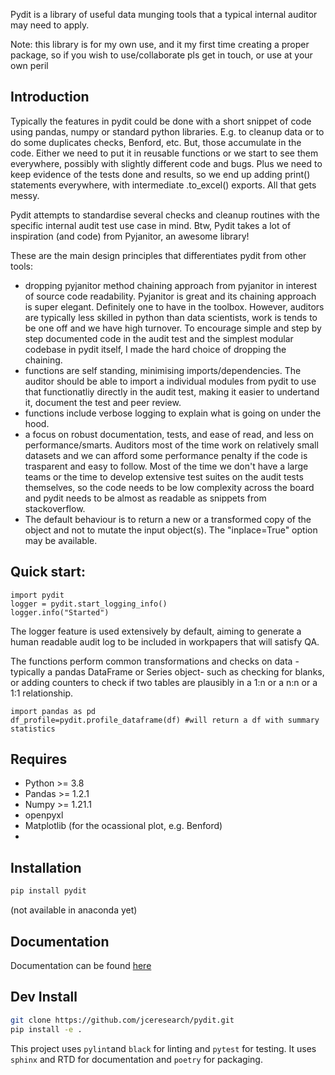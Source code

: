 
Pydit is a library of useful data munging tools that a typical internal auditor may need to apply.  

Note: this library is for my own use, and it my first time creating a proper package, so if you wish to use/collaborate pls get in touch, or use at your own peril

## Introduction 

Typically the features in pydit could be done with a short snippet of code using
pandas, numpy or standard python libraries. 
E.g. to cleanup data or to do some duplicates checks, Benford, etc.
But, those accumulate in the code. Either we need to put it in reusable functions or we start to
see them everywhere, possibly with slightly different code and bugs. 
Plus we need to keep evidence of the tests done and results, so we end up adding print() statements
everywhere, with intermediate .to_excel() exports.
All that gets messy. 

Pydit attempts to standardise several checks and cleanup routines with the specific
internal audit test use case in mind. 
Btw, Pydit takes a lot of inspiration (and code) from Pyjanitor, an awesome library!

These are the main design principles that differentiates pydit from other tools:
- dropping pyjanitor method chaining approach from pyjanitor in interest of source code
readability. Pyjanitor is great and its chaining approach is super elegant. Definitely one to have in the toolbox. However, auditors are typically less skilled in python than data scientists, work is tends to be one off and we have high turnover. To encourage simple and step by step documented code in the audit test and the simplest modular codebase in pydit itself, I made the hard choice of dropping the chaining.
-  functions are self standing, minimising imports/dependencies. The auditor should be able to import a individual modules from pydit to use that functionatliy directly in the audit test, making it easier to undertand it, document the test and peer review. 
- functions include verbose logging to explain what is going on under the hood.
- a focus on robust documentation, tests, and ease of read, and less on performance/smarts. 
Auditors most of the time work on relatively small datasets and we can afford some performance penalty if the code is trasparent and easy to follow. Most of the time we don't have a large teams or the time to develop extensive test suites on the audit tests themselves, so the code needs to be low complexity across the board and pydit needs to be almost as readable as snippets from stackoverflow.
- The default behaviour is to return a new or a transformed copy of the object and not to mutate the input object(s). The "inplace=True" option may be available.


## Quick start:
```
import pydit
logger = pydit.start_logging_info()
logger.info("Started")

```

The logger feature is used extensively by default, aiming to generate a human readable audit log to be included in workpapers that will satisfy QA. 


The functions perform common transformations and checks on data -typically 
a pandas DataFrame or Series object- such as checking for blanks, or adding 
counters to check if two tables are plausibly in a 1:n or a n:n or a 1:1 
relationship. 

```
import pandas as pd
df_profile=pydit.profile_dataframe(df) #will return a df with summary statistics
```


## Requires
- Python >= 3.8
- Pandas >= 1.2.1
- Numpy >= 1.21.1
- openpyxl
- Matplotlib (for the ocassional plot, e.g. Benford)
- 
## Installation
```bash
pip install pydit
```
(not available in anaconda yet)

## Documentation
Documentation can be found [here](https://pydit.readthedocs.io/en/latest/index.html)

## Dev Install
```bash
git clone https://github.com/jceresearch/pydit.git
pip install -e .
```
This project uses ```pylint```and  ```black``` for linting and ```pytest``` for testing.
It uses  ```sphinx``` and RTD for documentation and ```poetry``` for packaging.



